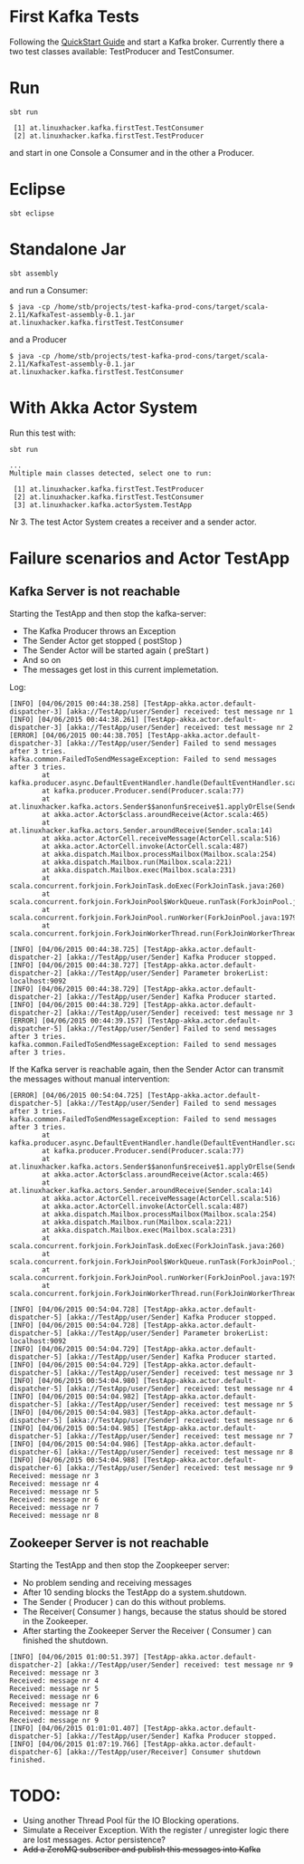 # First Kafka Tests

Following the [QuickStart Guide](http://kafka.apache.org/documentation.html#quickstart) and start a Kafka broker. Currently there a two test classes available: TestProducer and TestConsumer.

# Run

```
sbt run

 [1] at.linuxhacker.kafka.firstTest.TestConsumer
 [2] at.linuxhacker.kafka.firstTest.TestProducer
```

and start in one Console a Consumer and in the other a Producer.

# Eclipse

```
sbt eclipse
```

# Standalone Jar

```
sbt assembly
```

and run a Consumer:

```
$ java -cp /home/stb/projects/test-kafka-prod-cons/target/scala-2.11/KafkaTest-assembly-0.1.jar at.linuxhacker.kafka.firstTest.TestConsumer
```

and a Producer

```
$ java -cp /home/stb/projects/test-kafka-prod-cons/target/scala-2.11/KafkaTest-assembly-0.1.jar at.linuxhacker.kafka.firstTest.TestConsumer
```

# With Akka Actor System

Run this test with:

```
sbt run

...
Multiple main classes detected, select one to run:

 [1] at.linuxhacker.kafka.firstTest.TestProducer
 [2] at.linuxhacker.kafka.firstTest.TestConsumer
 [3] at.linuxhacker.kafka.actorSystem.TestApp

```

Nr 3. The test Actor System creates a receiver and a sender actor. 

# Failure scenarios and Actor TestApp

## Kafka Server is not reachable

Starting the TestApp and then stop the kafka-server:

* The Kafka Producer throws an Exception
* The Sender Actor get stopped ( postStop )
* The Sender Actor will be started again ( preStart )
* And so on
* The messages get lost in this current implemetation.

Log:

```
[INFO] [04/06/2015 00:44:38.258] [TestApp-akka.actor.default-dispatcher-3] [akka://TestApp/user/Sender] received: test message nr 1
[INFO] [04/06/2015 00:44:38.261] [TestApp-akka.actor.default-dispatcher-3] [akka://TestApp/user/Sender] received: test message nr 2
[ERROR] [04/06/2015 00:44:38.705] [TestApp-akka.actor.default-dispatcher-3] [akka://TestApp/user/Sender] Failed to send messages after 3 tries.
kafka.common.FailedToSendMessageException: Failed to send messages after 3 tries.
        at kafka.producer.async.DefaultEventHandler.handle(DefaultEventHandler.scala:90)
        at kafka.producer.Producer.send(Producer.scala:77)
        at at.linuxhacker.kafka.actors.Sender$$anonfun$receive$1.applyOrElse(Sender.scala:38)
        at akka.actor.Actor$class.aroundReceive(Actor.scala:465)
        at at.linuxhacker.kafka.actors.Sender.aroundReceive(Sender.scala:14)
        at akka.actor.ActorCell.receiveMessage(ActorCell.scala:516)
        at akka.actor.ActorCell.invoke(ActorCell.scala:487)
        at akka.dispatch.Mailbox.processMailbox(Mailbox.scala:254)
        at akka.dispatch.Mailbox.run(Mailbox.scala:221)
        at akka.dispatch.Mailbox.exec(Mailbox.scala:231)
        at scala.concurrent.forkjoin.ForkJoinTask.doExec(ForkJoinTask.java:260)
        at scala.concurrent.forkjoin.ForkJoinPool$WorkQueue.runTask(ForkJoinPool.java:1339)
        at scala.concurrent.forkjoin.ForkJoinPool.runWorker(ForkJoinPool.java:1979)
        at scala.concurrent.forkjoin.ForkJoinWorkerThread.run(ForkJoinWorkerThread.java:107)

[INFO] [04/06/2015 00:44:38.725] [TestApp-akka.actor.default-dispatcher-2] [akka://TestApp/user/Sender] Kafka Producer stopped.
[INFO] [04/06/2015 00:44:38.727] [TestApp-akka.actor.default-dispatcher-2] [akka://TestApp/user/Sender] Parameter brokerList: localhost:9092
[INFO] [04/06/2015 00:44:38.729] [TestApp-akka.actor.default-dispatcher-2] [akka://TestApp/user/Sender] Kafka Producer started.
[INFO] [04/06/2015 00:44:38.729] [TestApp-akka.actor.default-dispatcher-2] [akka://TestApp/user/Sender] received: test message nr 3
[ERROR] [04/06/2015 00:44:39.157] [TestApp-akka.actor.default-dispatcher-5] [akka://TestApp/user/Sender] Failed to send messages after 3 tries.
kafka.common.FailedToSendMessageException: Failed to send messages after 3 tries.
```

If the Kafka server is reachable again, then the Sender Actor can transmit the messages without manual intervention:

```
[ERROR] [04/06/2015 00:54:04.725] [TestApp-akka.actor.default-dispatcher-5] [akka://TestApp/user/Sender] Failed to send messages after 3 tries.
kafka.common.FailedToSendMessageException: Failed to send messages after 3 tries.
        at kafka.producer.async.DefaultEventHandler.handle(DefaultEventHandler.scala:90)
        at kafka.producer.Producer.send(Producer.scala:77)
        at at.linuxhacker.kafka.actors.Sender$$anonfun$receive$1.applyOrElse(Sender.scala:38)
        at akka.actor.Actor$class.aroundReceive(Actor.scala:465)
        at at.linuxhacker.kafka.actors.Sender.aroundReceive(Sender.scala:14)
        at akka.actor.ActorCell.receiveMessage(ActorCell.scala:516)
        at akka.actor.ActorCell.invoke(ActorCell.scala:487)
        at akka.dispatch.Mailbox.processMailbox(Mailbox.scala:254)
        at akka.dispatch.Mailbox.run(Mailbox.scala:221)
        at akka.dispatch.Mailbox.exec(Mailbox.scala:231)
        at scala.concurrent.forkjoin.ForkJoinTask.doExec(ForkJoinTask.java:260)
        at scala.concurrent.forkjoin.ForkJoinPool$WorkQueue.runTask(ForkJoinPool.java:1339)
        at scala.concurrent.forkjoin.ForkJoinPool.runWorker(ForkJoinPool.java:1979)
        at scala.concurrent.forkjoin.ForkJoinWorkerThread.run(ForkJoinWorkerThread.java:107)

[INFO] [04/06/2015 00:54:04.728] [TestApp-akka.actor.default-dispatcher-5] [akka://TestApp/user/Sender] Kafka Producer stopped.
[INFO] [04/06/2015 00:54:04.728] [TestApp-akka.actor.default-dispatcher-5] [akka://TestApp/user/Sender] Parameter brokerList: localhost:9092
[INFO] [04/06/2015 00:54:04.729] [TestApp-akka.actor.default-dispatcher-5] [akka://TestApp/user/Sender] Kafka Producer started.
[INFO] [04/06/2015 00:54:04.729] [TestApp-akka.actor.default-dispatcher-5] [akka://TestApp/user/Sender] received: test message nr 3
[INFO] [04/06/2015 00:54:04.980] [TestApp-akka.actor.default-dispatcher-5] [akka://TestApp/user/Sender] received: test message nr 4
[INFO] [04/06/2015 00:54:04.982] [TestApp-akka.actor.default-dispatcher-5] [akka://TestApp/user/Sender] received: test message nr 5
[INFO] [04/06/2015 00:54:04.983] [TestApp-akka.actor.default-dispatcher-5] [akka://TestApp/user/Sender] received: test message nr 6
[INFO] [04/06/2015 00:54:04.985] [TestApp-akka.actor.default-dispatcher-5] [akka://TestApp/user/Sender] received: test message nr 7
[INFO] [04/06/2015 00:54:04.986] [TestApp-akka.actor.default-dispatcher-6] [akka://TestApp/user/Sender] received: test message nr 8
[INFO] [04/06/2015 00:54:04.988] [TestApp-akka.actor.default-dispatcher-6] [akka://TestApp/user/Sender] received: test message nr 9
Received: message nr 3
Received: message nr 4
Received: message nr 5
Received: message nr 6
Received: message nr 7
Received: message nr 8
```

## Zookeeper Server is not reachable

Starting the TestApp and then stop the Zoopkeeper server:

* No problem sending and receiving messages
* After 10 sending blocks the TestApp do a system.shutdown. 
* The Sender ( Producer ) can do this without problems. 
* The Receiver( Consumer ) hangs, because the status should be stored in the Zookeeper. 
* After starting the Zookeeper Server the Receiver ( Consumer ) can finished the shutdown.

```
[INFO] [04/06/2015 01:00:51.397] [TestApp-akka.actor.default-dispatcher-2] [akka://TestApp/user/Sender] received: test message nr 9
Received: message nr 3
Received: message nr 4
Received: message nr 5
Received: message nr 6
Received: message nr 7
Received: message nr 8
Received: message nr 9
[INFO] [04/06/2015 01:01:01.407] [TestApp-akka.actor.default-dispatcher-5] [akka://TestApp/user/Sender] Kafka Producer stopped.
[INFO] [04/06/2015 01:07:19.766] [TestApp-akka.actor.default-dispatcher-6] [akka://TestApp/user/Receiver] Consumer shutdown finished.
```

# TODO:

* Using another Thread Pool für the IO Blocking operations.
* Simulate a Receiver Exception. With the register / unregister logic there are lost messages. Actor persistence?
* <s>Add a ZeroMQ subscriber and publish this messages into Kafka</s>
